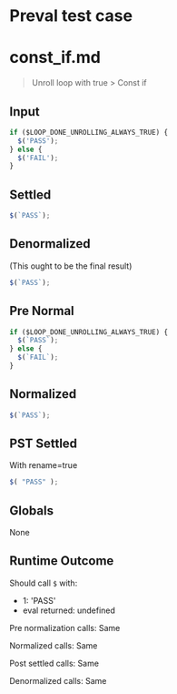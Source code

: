 # Preval test case

# const_if.md

> Unroll loop with true > Const if
>
>

## Input

`````js filename=intro
if ($LOOP_DONE_UNROLLING_ALWAYS_TRUE) {
  $('PASS');
} else {
  $('FAIL');
}
`````

## Settled


`````js filename=intro
$(`PASS`);
`````

## Denormalized
(This ought to be the final result)

`````js filename=intro
$(`PASS`);
`````

## Pre Normal


`````js filename=intro
if ($LOOP_DONE_UNROLLING_ALWAYS_TRUE) {
  $(`PASS`);
} else {
  $(`FAIL`);
}
`````

## Normalized


`````js filename=intro
$(`PASS`);
`````

## PST Settled
With rename=true

`````js filename=intro
$( "PASS" );
`````

## Globals

None

## Runtime Outcome

Should call `$` with:
 - 1: 'PASS'
 - eval returned: undefined

Pre normalization calls: Same

Normalized calls: Same

Post settled calls: Same

Denormalized calls: Same
